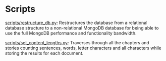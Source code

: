 # Scripts

[scripts/restructure_db.py](scripts/restructure_db.py): Restructures the database from a relational database structure to a non-relational MongoDB database for being able to use the full MongoDB performance and
  functionality bandwidth.

[scripts/set_content_lengths.py](scripts/set_content_lengths.py): Traverses through all the chapters and stories counting sentences, words, letter characters and all characters while storing the results for each
  document.